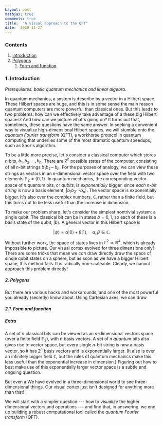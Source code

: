 ```yaml
---
Layout: post
mathjax: true
comments: true
title:  "A visual approach to the QFT"
date:  2020-11-27
---
```


### Contents

1. <a href="#sec-1">Introduction</a>
2. <a href="#sec-2">Polygons</a>
   1. <a href="#sec-2-1">Form and function</a>

### 1. Introduction <a id="sec-1" name="sec-1"></a>

*Prerequisites: basic quantum mechanics and linear algebra.*

In quantum mechanics, a system is describe by a vector in a Hilbert
space.
These Hilbert spaces are huge, and this is in some sense the main
reason quantum computers are more powerful than classical ones.
But this leads to two problems: how can we effectively take advantage
of a these big Hilbert spaces?
And how can we picture what's going on?
It turns out that, sometimes, these questions have the same answer.
In seeking a convenient way to visualize high-dimensional Hilbert
spaces, we will stumble onto the *quantum Fourier transform* (QFT), a
workhorse protocol in quantum computing that underlies some of the
most dramatic quantum speedups, such as Shor's algorithm.

To be a little more precise, let's consider a classical computer which
stores $n$ bits, $b_1, b_2, \ldots, b_n$.
There are $2^n$ possible states of the computer, consisting of all
$n$-bit strings $b_1b_2\cdots b_n$.
For the purposes of analogy, we can view these strings as vectors in
an $n$-dimensional vector space over the field with two elements $\mathbb{F}_2 = \{0, 1\}$.
In quantum mechanics, the corresponding vector space of $n$ quantum
bits, or *qubits*, is *exponentially* bigger, since *each $n$-bit
string* is now a basis element, $|b_1 b_2\cdots b_n\rangle$.
The vector space is exponentially bigger.
It's also over the complex numbers, $\mathbb{C}$, rather than a finite
field, but this turns out to be less useful than the increase in
dimension.

To make our problem sharp, let's consider the simplest nontrivial
system: a single qubit.
The classical bit can be in states $b = 0, 1$, so each of these is a
basis state of the qubit, $|b\rangle$.
A general vector in this Hilbert space is

$$
|\psi\rangle = \alpha |0\rangle + \beta |1\rangle, \quad \alpha, \beta
\in \mathbb{C}.
$$

Without further work, the space of states lives in $\mathbb{C}^2
\simeq \mathbb{R}^4$, which is already impossible to picture.
Our visual cortex evolved for three dimensions only!
There are some tricks that mean we *can* draw directly draw the space
of sinqle qubit states on a sphere, but as soon as we have a bigger
Hilbert space, this method fails.
It is radically non-scaleable.
Clearly, we cannot approach this problem directly!

##### 2. Polygons<a id="sec-2" name="sec-2"></a>

But there are various hacks and workarounds, and one of the most
powerful you already (secretly) know about.
Using Cartesian axes, we can draw 

##### 2.1. Form and function<a id="sec-2-1" name="sec-2-1"></a>

##### Extra

A set of $n$ classical bits can be viewed as an $n$-dimensional
vectors space (over a finite field $\mathbb{F}_2$), with $n$ basis vectors.
A set of $n$ *quantum* bits also gives rise to vector space, but every
single $n$-bit string is now a basis vector, so it has $2^n$ basis
vectors and is exponentially larger.
(It also is over an infinitely bigger field $\mathbb{C}$, but the rules
of quantum mechanics make this less useful than the exponential increase in dimension.)
Figuring out how to best make use of this exponentially larger vector
space is a subtle and ongoing question.

But even a 
We have evolved in a three-dimensional world to see three-dimensional
things.
Our visual cortex just isn't designed for anything more than that!

We will start with a simpler question --- how to *visualize* the
higher dimensional vectors and operations --- and find that, in
answering, we end up building a robust computational tool called the
*quantum Fourier transform* (QFT).
